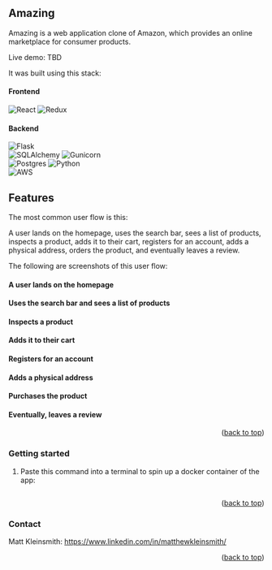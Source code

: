 <a name="readme-top"></a>

## Amazing

Amazing is a web application clone of Amazon, which provides an online marketplace for consumer products.

Live demo: TBD

It was built using this stack:

#### Frontend

![React](https://img.shields.io/badge/react-%2320232a.svg?style=for-the-badge&logo=react&logoColor=%2361DAFB)
![Redux](https://img.shields.io/badge/redux-%23593d88.svg?style=for-the-badge&logo=redux&logoColor=white)

#### Backend

![Flask](https://img.shields.io/badge/flask⠀⠀⠀⠀⠀⠀⠀⠀⠀⠀⠀⠀⠀⠀⠀⠀⠀⠀⠀⠀⠀⠀⠀⠀⠀-%23000000.svg?style=for-the-badge&logo=flask&logoColor=%23FFFFFF)
<br/>
![SQLAlchemy](https://img.shields.io/badge/sqlalchemy⠀⠀⠀⠀-424242?style=for-the-badge&logo=academia&logoColor=d71f00)
![Gunicorn](https://img.shields.io/badge/gunicorn⠀-%23FFFFFF.svg?style=for-the-badge&logo=gunicorn&logoColor=%23298629)
<br/>
![Postgres](https://img.shields.io/badge/postgres-%23316192.svg?style=for-the-badge&logo=postgresql&logoColor=white)
![Python](https://img.shields.io/badge/python⠀⠀⠀⠀⠀⠀⠀⠀⠀⠀-376c99?style=for-the-badge&logo=python&logoColor=f7d34b)
<br/>
![AWS](https://img.shields.io/badge/AMAZON_LINUX_2_(EC2_instance)⠀⠀⠀-%23232f3e.svg?style=for-the-badge&logo=amazonaws&logoColor=ec912d)

## Features

The most common user flow is this:

A user lands on the homepage, uses the search bar, sees a list of products, inspects a product, adds it to their cart, registers for an account, adds a physical address, orders the product, and eventually leaves a review.

The following are screenshots of this user flow:

#### A user lands on the homepage

#### Uses the search bar and sees a list of products

#### Inspects a product

#### Adds it to their cart

#### Registers for an account

#### Adds a physical address

#### Purchases the product

#### Eventually, leaves a review

<p align="right">(<a href="#readme-top">back to top</a>)</p>

### Getting started

1. Paste this command into a terminal to spin up a docker container of the app:
```

```

<p align="right">(<a href="#readme-top">back to top</a>)</p>

### Contact

Matt Kleinsmith: https://www.linkedin.com/in/matthewkleinsmith/

<p align="right">(<a href="#readme-top">back to top</a>)</p>
